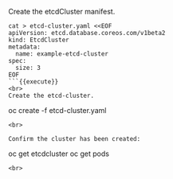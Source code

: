 Create the etcdCluster manifest.

```
cat > etcd-cluster.yaml <<EOF
apiVersion: etcd.database.coreos.com/v1beta2
kind: EtcdCluster
metadata:
  name: example-etcd-cluster
spec:
  size: 3
EOF
```{{execute}}
<br>
Create the etcd-cluster.

```
oc create -f etcd-cluster.yaml
```{{execute}}
<br>

Confirm the cluster has been created:

```
oc get etcdcluster
oc get pods
```{{execute}}
<br>